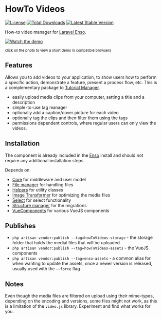 # HowTo Videos

[![License](https://poser.pugx.org/laravel-enso/HowToVideos/license)](https://https://packagist.org/packages/laravel-enso/HowToVideos)
[![Total Downloads](https://poser.pugx.org/laravel-enso/HowToVideos/downloads)](https://packagist.org/packages/laravel-enso/HowToVideos)
[![Latest Stable Version](https://poser.pugx.org/laravel-enso/HowToVideos/version)](https://packagist.org/packages/laravel-enso/HowToVideos)

How-to video manager for [Laravel Enso](https://github.com/laravel-enso/Enso).

[![Watch the demo](https://laravel-enso.github.io/howtovideos/screenshots/bulma_selection_112_thumb.png)](https://laravel-enso.github.io/howtovideos/videos/bulma_demo.mp4)

<sup>click on the photo to view a short demo in compatible browsers</sup>

## Features

Allows you to add videos to your application, to show users how to perform a specific action, demonstrate a feature, 
present a process flow, etc. This is a complementary package to [Tutorial Manager](https://github.com/laravel-enso/TutorialManager).
 
 
 * easily upload media clips from your computer, setting a title and a description
 * simple-to-use tag manager
 * optionally add a caption/cover picture for each video
 * optionally tag the clips and then filter them using the tags 
 * permissions dependent controls, where regular users can only view the videos. 

## Installation

The component is already included in the [Enso](https://github.com/laravel-enso/Enso) install and should not require any additional installation steps.

Depends on:
 - [Core](https://github.com/laravel-enso/Core) for middleware and user model 
 - [File manager](https://github.com/laravel-enso/FileManager) for handling files
 - [Helpers](https://github.com/laravel-enso/Helpers) for utility classes
 - [Image Transformer](https://github.com/laravel-enso/ImageTransformer) for optimizing the media files
 - [Select](https://github.com/laravel-enso/Select) for select functionality
 - [Structure manager](https://github.com/laravel-enso/StructureManager) for the migrations
 - [VueComponents](https://github.com/laravel-enso/VueComponents) for various VueJS components

## Publishes

- `php artisan vendor:publish --tag=howToVideos-storage` - the storage folder that holds the medial files that will be uploaded
- `php artisan vendor:publish --tag=howToVideos-assets` - the VueJS components
- `php artisan vendor:publish --tag=enso-assets` - a common alias for when wanting to update the assets,
once a newer version is released, usually used with the `--force` flag

## Notes

Even though the media files are filtered on upload using their mime-types, depending on the encoding and versions, 
some files might not work, as this is a limitation of the `video.js` library. Experiment and find what works for you.
